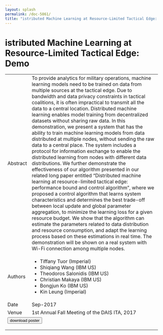 ```yaml
---
layout: splash
permalink: /doc-5861/
title: "istributed Machine Learning at Resource-Limited Tactical Edge: Demo"
---
```


# istributed Machine Learning at Resource-Limited Tactical Edge: Demo

<table>
    <tbody>
    <tr>
        <td>Abstract</td>
        <td>To provide analytics for military operations, machine learning models need to be trained on data from multiple sources at the tactical edge. Due to bandwidth and data privacy constraints in tactical coalitions, it is often impractical to transmit all the data to a central location. Distributed machine learning enables model training from decentralized datasets without sharing raw data. In this demonstration, we present a system that has the ability to train machine learning models from data distributed at multiple nodes, without sending the raw data to a central place. The system includes a protocol for information exchange to enable the distributed learning from nodes with different data distributions. We further demonstrate the effectiveness of our algorithm presented in our related long paper entitled “Distributed machine learning at resource-limited tactical edge: performance bound and control algorithm”, where we proposed a control algorithm that learns system characteristics and determines the best trade-off between local update and global parameter aggregation, to minimize the learning loss for a given resource budget. We show that the algorithm can estimate the parameters related to data distribution and resource consumption, and adapt the learning process based on these estimations in real time. The demonstration will be shown on a real system with Wi-Fi connection among multiple nodes.</td>
    </tr>
    <tr>
        <td>Authors</td>
        <td>
            <ul>
                <li>Tiffany Tuor (Imperial)</li>
                <li>Shiqiang Wang (IBM US)</li>
                <li>Theodoros Salonidis (IBM US)</li>
                <li>Christian Makaya (IBM US)</li>
                <li>Bongjun Ko (IBM US)</li>
                <li>Kin Leung (Imperial)</li>
            </ul>
        </td>
    </tr>
    <tr>
        <td>Date</td>
        <td>Sep-2017</td>
    </tr>
    <tr>
        <td>Venue</td>
        <td>1st Annual Fall Meeting of the DAIS ITA, 2017</td>
    </tr>
        <tr>
            <td colspan="2">
                <form method="get" action="https://ibm.box.com/v/doc-5861-poster">
                    <button type="submit">download poster</button>
                </form>
            </td>
        </tr>
    </tbody>
</table>
